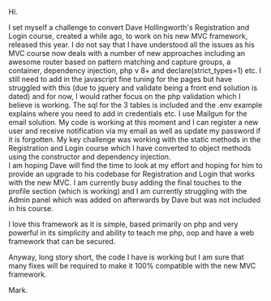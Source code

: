 Hi.

I set myself a challenge to convert Dave Hollingworth's Registration and Login course, created a while ago, to work on his new MVC framework, released this year.
I do not say that I have understood all the issues as his MVC course now deals with a number of new approaches including an awesome router based on pattern matching and capture groups, a container, dependency injection, php v 8+ and declare(strict_types=1) etc.
I still need to add in the javascript fine tuning for the pages but have struggled with this (due to jquery and validate being a front end solution is dated) and for now, I would rather focus on the php validation which I believe is working.
The sql for the 3 tables is included and the .env example explains where you need to add in credentials etc.  I use Mailgun for the email solution.
My code is working at this moment and I can register a new user and receive notification via my email as well as update my password if it is forgotten.
My key challenge was working with the static methods in the Registration and Login course which I have converted to object methods using the constructor and dependency injection.  
I am hoping Dave will find the time to look at my effort and hoping for him to provide an upgrade to his codebase for Registration and Login that works with the new MVC.
I am currently busy adding the final touches to the profile section (which is working) and I am currently struggling with the Admin panel which was added on afterwards by Dave but was not included in his course.

I love this framework as it is simple, based primarily on php and very powerful in its simplicity and ability to teach me php, oop and have a web framework that can be secured.   

Anyway, long story short, the code I have is working but I am sure that many fixes will be required to make it 100% compatible with the new MVC framework.

Mark.
